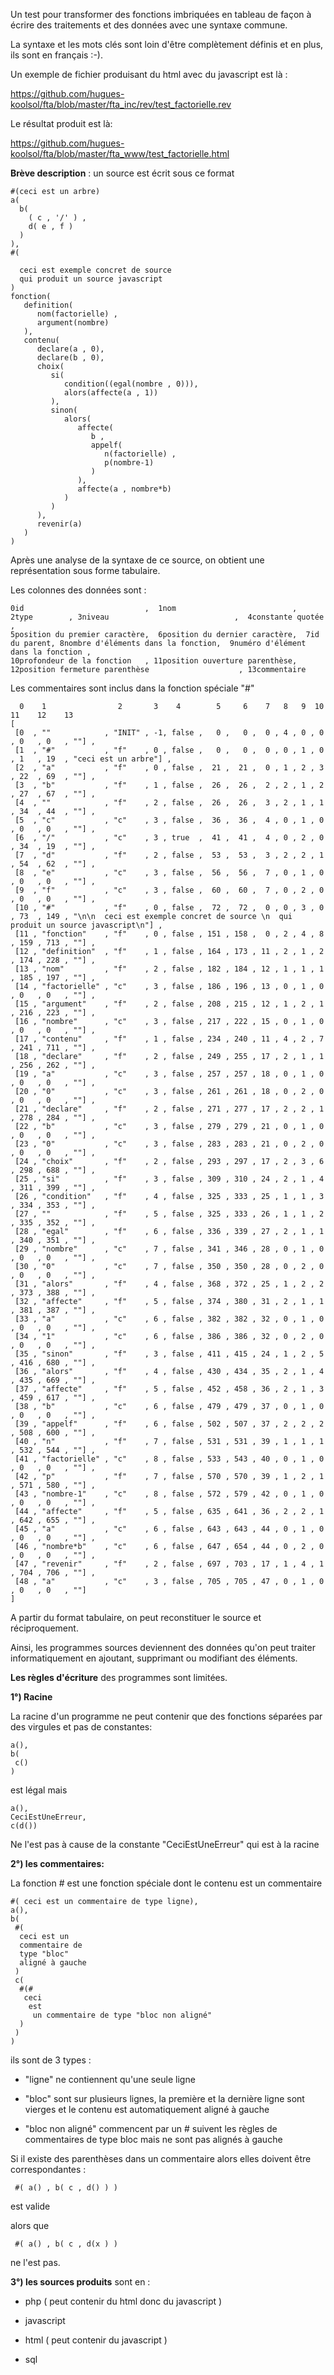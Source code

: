 Un test pour transformer des fonctions imbriquées en tableau
de façon à écrire des traitements et des données avec une syntaxe
commune.

La syntaxe et les mots clés sont loin d'être complètement définis et en plus, ils sont en français :-).

Un exemple de fichier produisant du html avec du javascript est là :

https://github.com/hugues-koolsol/fta/blob/master/fta_inc/rev/test_factorielle.rev

Le résultat produit est là:

https://github.com/hugues-koolsol/fta/blob/master/fta_www/test_factorielle.html


**Brève description** : un source est écrit sous ce format
```
#(ceci est un arbre)
a(
  b( 
    ( c , '/' ) , 
    d( e , f ) 
  )
),
#(

  ceci est exemple concret de source 
  qui produit un source javascript
)
fonction(
   definition(
      nom(factorielle) , 
      argument(nombre)
   ),
   contenu(
      declare(a , 0),
      declare(b , 0),
      choix(
         si(
            condition((egal(nombre , 0))),
            alors(affecte(a , 1))
         ),
         sinon(
            alors(
               affecte(
                  b , 
                  appelf(
                     n(factorielle) , 
                     p(nombre-1)
                  )
               ),
               affecte(a , nombre*b)
            )
         )
      ),
      revenir(a)
   )
)
```

Après une analyse de la syntaxe de ce source, on obtient une représentation sous forme tabulaire.

Les colonnes des données sont : 
```
0id                           ,  1nom                          ,  2type        , 3niveau                            ,  4constante quotée                  , 
5position du premier caractère,  6position du dernier caractère,  7id du parent, 8nombre d'éléments dans la fonction,  9numéro d'élément dans la fonction , 
10profondeur de la fonction   , 11position ouverture parenthèse, 12position fermeture parenthèse                    , 13commentaire
```

Les commentaires sont inclus dans la fonction spéciale "#"


```
  0    1                2       3    4        5     6    7   8   9  10   11    12    13
[
 [0  , ""            , "INIT" , -1, false ,   0 ,   0 ,  0 , 4 , 0 , 0 , 0   , 0   , ""] , 
 [1  , "#"           , "f"    , 0 , false ,   0 ,   0 ,  0 , 0 , 1 , 0 , 1   , 19  , "ceci est un arbre"] , 
 [2  , "a"           , "f"    , 0 , false ,  21 ,  21 ,  0 , 1 , 2 , 3 , 22  , 69  , ""] , 
 [3  , "b"           , "f"    , 1 , false ,  26 ,  26 ,  2 , 2 , 1 , 2 , 27  , 67  , ""] , 
 [4  , ""            , "f"    , 2 , false ,  26 ,  26 ,  3 , 2 , 1 , 1 , 34  , 44  , ""] , 
 [5  , "c"           , "c"    , 3 , false ,  36 ,  36 ,  4 , 0 , 1 , 0 , 0   , 0   , ""] , 
 [6  , "/"           , "c"    , 3 , true  ,  41 ,  41 ,  4 , 0 , 2 , 0 , 34  , 19  , ""] , 
 [7  , "d"           , "f"    , 2 , false ,  53 ,  53 ,  3 , 2 , 2 , 1 , 54  , 62  , ""] , 
 [8  , "e"           , "c"    , 3 , false ,  56 ,  56 ,  7 , 0 , 1 , 0 , 0   , 0   , ""] , 
 [9  , "f"           , "c"    , 3 , false ,  60 ,  60 ,  7 , 0 , 2 , 0 , 0   , 0   , ""] , 
 [10 , "#"           , "f"    , 0 , false ,  72 ,  72 ,  0 , 0 , 3 , 0 , 73  , 149 , "\n\n  ceci est exemple concret de source \n  qui produit un source javascript\n"] , 
 [11 , "fonction"    , "f"    , 0 , false , 151 , 158 ,  0 , 2 , 4 , 8 , 159 , 713 , ""] , 
 [12 , "definition"  , "f"    , 1 , false , 164 , 173 , 11 , 2 , 1 , 2 , 174 , 228 , ""] , 
 [13 , "nom"         , "f"    , 2 , false , 182 , 184 , 12 , 1 , 1 , 1 , 185 , 197 , ""] , 
 [14 , "factorielle" , "c"    , 3 , false , 186 , 196 , 13 , 0 , 1 , 0 , 0   , 0   , ""] , 
 [15 , "argument"    , "f"    , 2 , false , 208 , 215 , 12 , 1 , 2 , 1 , 216 , 223 , ""] , 
 [16 , "nombre"      , "c"    , 3 , false , 217 , 222 , 15 , 0 , 1 , 0 , 0   , 0   , ""] , 
 [17 , "contenu"     , "f"    , 1 , false , 234 , 240 , 11 , 4 , 2 , 7 , 241 , 711 , ""] , 
 [18 , "declare"     , "f"    , 2 , false , 249 , 255 , 17 , 2 , 1 , 1 , 256 , 262 , ""] , 
 [19 , "a"           , "c"    , 3 , false , 257 , 257 , 18 , 0 , 1 , 0 , 0   , 0   , ""] , 
 [20 , "0"           , "c"    , 3 , false , 261 , 261 , 18 , 0 , 2 , 0 , 0   , 0   , ""] , 
 [21 , "declare"     , "f"    , 2 , false , 271 , 277 , 17 , 2 , 2 , 1 , 278 , 284 , ""] , 
 [22 , "b"           , "c"    , 3 , false , 279 , 279 , 21 , 0 , 1 , 0 , 0   , 0   , ""] , 
 [23 , "0"           , "c"    , 3 , false , 283 , 283 , 21 , 0 , 2 , 0 , 0   , 0   , ""] , 
 [24 , "choix"       , "f"    , 2 , false , 293 , 297 , 17 , 2 , 3 , 6 , 298 , 688 , ""] , 
 [25 , "si"          , "f"    , 3 , false , 309 , 310 , 24 , 2 , 1 , 4 , 311 , 399 , ""] , 
 [26 , "condition"   , "f"    , 4 , false , 325 , 333 , 25 , 1 , 1 , 3 , 334 , 353 , ""] , 
 [27 , ""            , "f"    , 5 , false , 325 , 333 , 26 , 1 , 1 , 2 , 335 , 352 , ""] , 
 [28 , "egal"        , "f"    , 6 , false , 336 , 339 , 27 , 2 , 1 , 1 , 340 , 351 , ""] , 
 [29 , "nombre"      , "c"    , 7 , false , 341 , 346 , 28 , 0 , 1 , 0 , 0   , 0   , ""] , 
 [30 , "0"           , "c"    , 7 , false , 350 , 350 , 28 , 0 , 2 , 0 , 0   , 0   , ""] , 
 [31 , "alors"       , "f"    , 4 , false , 368 , 372 , 25 , 1 , 2 , 2 , 373 , 388 , ""] , 
 [32 , "affecte"     , "f"    , 5 , false , 374 , 380 , 31 , 2 , 1 , 1 , 381 , 387 , ""] , 
 [33 , "a"           , "c"    , 6 , false , 382 , 382 , 32 , 0 , 1 , 0 , 0   , 0   , ""] , 
 [34 , "1"           , "c"    , 6 , false , 386 , 386 , 32 , 0 , 2 , 0 , 0   , 0   , ""] , 
 [35 , "sinon"       , "f"    , 3 , false , 411 , 415 , 24 , 1 , 2 , 5 , 416 , 680 , ""] , 
 [36 , "alors"       , "f"    , 4 , false , 430 , 434 , 35 , 2 , 1 , 4 , 435 , 669 , ""] , 
 [37 , "affecte"     , "f"    , 5 , false , 452 , 458 , 36 , 2 , 1 , 3 , 459 , 617 , ""] , 
 [38 , "b"           , "c"    , 6 , false , 479 , 479 , 37 , 0 , 1 , 0 , 0   , 0   , ""] , 
 [39 , "appelf"      , "f"    , 6 , false , 502 , 507 , 37 , 2 , 2 , 2 , 508 , 600 , ""] , 
 [40 , "n"           , "f"    , 7 , false , 531 , 531 , 39 , 1 , 1 , 1 , 532 , 544 , ""] , 
 [41 , "factorielle" , "c"    , 8 , false , 533 , 543 , 40 , 0 , 1 , 0 , 0   , 0   , ""] , 
 [42 , "p"           , "f"    , 7 , false , 570 , 570 , 39 , 1 , 2 , 1 , 571 , 580 , ""] , 
 [43 , "nombre-1"    , "c"    , 8 , false , 572 , 579 , 42 , 0 , 1 , 0 , 0   , 0   , ""] , 
 [44 , "affecte"     , "f"    , 5 , false , 635 , 641 , 36 , 2 , 2 , 1 , 642 , 655 , ""] , 
 [45 , "a"           , "c"    , 6 , false , 643 , 643 , 44 , 0 , 1 , 0 , 0   , 0   , ""] , 
 [46 , "nombre*b"    , "c"    , 6 , false , 647 , 654 , 44 , 0 , 2 , 0 , 0   , 0   , ""] , 
 [47 , "revenir"     , "f"    , 2 , false , 697 , 703 , 17 , 1 , 4 , 1 , 704 , 706 , ""] , 
 [48 , "a"           , "c"    , 3 , false , 705 , 705 , 47 , 0 , 1 , 0 , 0   , 0   , ""]
]

```


A partir du format tabulaire, on peut reconstituer le source et réciproquement.

Ainsi, les programmes sources deviennent des données qu'on peut traiter informatiquement en ajoutant, supprimant ou modifiant des éléments.

**Les règles d'écriture** des programmes sont limitées.

**1°) Racine**

La racine d'un programme ne peut contenir que des fonctions séparées par des virgules et pas de constantes:
```
a(),
b(
 c()
)
```
est légal mais

```
a(),
CeciEstUneErreur,
c(d())

```
Ne l'est pas à cause de la constante "CeciEstUneErreur" qui est à la racine

**2°) les commentaires:**

La fonction # est une fonction spéciale dont le contenu est un commentaire

```
#( ceci est un commentaire de type ligne),
a(),
b(
 #(
  ceci est un 
  commentaire de 
  type "bloc" 
  aligné à gauche
 )
 c(
  #(#
   ceci 
    est
     un commentaire de type "bloc non aligné"
  )
 )
)
```
ils sont de 3 types :

- "ligne" ne contiennent qu'une seule ligne

- "bloc" sont sur plusieurs lignes, la première  et la dernière ligne sont vierges et le contenu est automatiquement aligné à gauche

- "bloc non aligné" commencent par un # suivent les règles de commentaires de type bloc mais ne sont pas alignés à gauche



Si il existe des parenthèses dans un commentaire alors elles doivent être correspondantes :

```
 #( a() , b( c , d() ) )
```
est valide


alors que
```
 #( a() , b( c , d(x ) )
```
ne l'est pas.



**3°) les sources produits**  sont en :

- php ( peut contenir du html donc du javascript )

- javascript

- html ( peut contenir du javascript )

- sql



